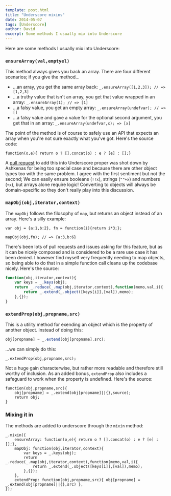 ```yaml
---
template: post.html
title: "Underscore mixins"
date: 2014-05-07
tags: [Underscore]
author: David
excerpt: Some methods I usually mix into Underscore
---
```


Here are some methods I usually mix into Underscore:

### `ensureArray(val,emptyel)`

This method always gives you back an array. There are four different scenarios; if you give the method...

*    ...an array, you get the same array back: `_.ensureArray([1,2,3]); // => [1,2,3]`
*    ...a truthy value that isn't an array, you get that value wrapped in an array: `_.ensureArray(1); // => [1]`
*    ...a falsy value, you get an empty array: `_.ensureArray(undefvar); // => []`
*    ...a falsy value and gave a value for the optional second argument, you get that in an array: `_.ensureArray(undefvar,x); => [x]`

The point of the method is of course to safely use an API that expects an array when you're not sure exactly what you've got. Here's the source code:

```
function(o,e){ return o ? [].concat(o) : e ? [e] : [];}

```

A [pull request](https://github.com/jashkenas/underscore/pull/816) to add this into Underscore proper was shot down by Ashkenas for being too special case and because there are other object types too with the same problem. I agree with the first sentiment but not the second; We can easily ensure booleans (`!!x`), strings (`""+x`) and numbers (`+x`), but arrays alone require logic! Converting to objects will always be domain-specific so they don't really play into this discussion.

### `mapObj(obj,iterator,context)`

The `mapObj` follows the filosophy of `map`, but returns an object instead of an array. Here's a silly example:

```
var obj = {a:1,b:2}, fn = function(i){return i*3;};

mapObj(obj,fn); // => {a:3,b:6}
```

There's been lots of pull requests and issues asking for this feature, but as it can be nicely composed and is considered to be a 
rare use case it has been denied. I however find myself very frequently needing to map objects, so being able to do that in a simple
function call cleans up the codebase nicely. Here's the source:

```javascript
function(obj,iterator,context){
	var keys = _.keys(obj);
	return _.reduce(_.map(obj,iterator,context),function(memo,val,i){
		return _.extend(_.object([keys[i]],[val]),memo);
	},{});
}
```

### `extendProp(obj,propname,src)`

This is a utility method for exending an object which is the property of another object. Instead of doing this:

```javascript
obj[propname] = _.extend(obj[propname],src);
```

...we can simply do this:

```
_.extendProp(obj,propname,src);
```

Not a huge gain characterwise, but rather more readable and therefore still worthy of inclusion. As an added bonus,
`extendProp` also includes a safeguard to work when the property is undefined. Here's the source:

```
function(obj,propname,src){
	obj[propname] = _.extend(obj[propname]||{},source);
	return obj;
}
```


### Mixing it in

The methods are added to underscore through the `mixin` method:

```
_.mixin({
	ensureArray: function(o,e){ return o ? [].concat(o) : e ? [e] : [];},
	mapObj: function(obj,iterator,context){
		var keys = _.keys(obj);
		return _.reduce(_.map(obj,iterator,context),function(memo,val,i){
			return _.extend(_.object([keys[i]],[val]),memo);
		},{});
	},
	extendProp: function(obj,propname,src){ obj[propname] = _.extend(obj[propname]||{},src) },
});
```
